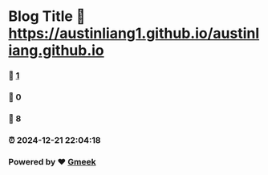 # Blog Title :link: https://austinliang1.github.io/austinliang.github.io 
### :page_facing_up: [1](https://austinliang1.github.io/austinliang.github.io/tag.html) 
### :speech_balloon: 0 
### :hibiscus: 8 
### :alarm_clock: 2024-12-21 22:04:18 
### Powered by :heart: [Gmeek](https://github.com/Meekdai/Gmeek)

